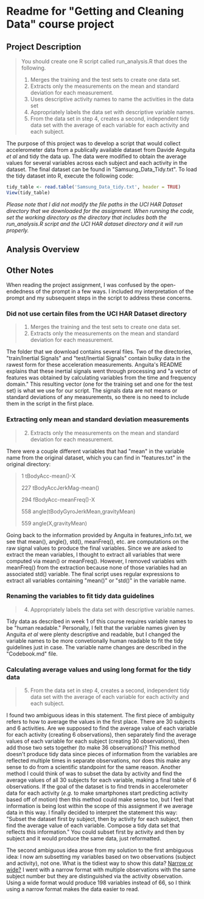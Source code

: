 # Readme for "Getting and Cleaning Data" course project
## Project Description
>You should create one R script called run_analysis.R that does the following.
>
>   1. Merges the training and the test sets to create one data set.
>   2. Extracts only the measurements on the mean and standard deviation for each measurement.
>   3. Uses descriptive activity names to name the activities in the data set
>   4. Appropriately labels the data set with descriptive variable names.
>   5. From the data set in step 4, creates a second, independent tidy data set with the average of each variable for each activity and 
>      each subject.

The purpose of this project was to develop a script that would collect accelerometer data from a publically available dataset from Davide Anguita *et al* and tidy the data up. The data were modified to obtain the average values for several variables across each subject and each activity in the dataset. The final dataset can be found in "Samsung_Data_Tidy.txt". To load the tidy dataset into R, execute the following code:
```R
tidy_table <- read.table('Samsung_Data_tidy.txt', header = TRUE)
View(tidy_table)
```

*Please note that I did not modify the file paths in the UCI HAR Dataset directory that we downloaded for the assignment. When running the code, set the working directory as the directory that includes both the run_analysis.R script and the UCI HAR dataset directory and it will run properly.*

## Analysis Overview
### 

## Other Notes
When reading the project assignment, I was confused by the open-endedness of the prompt in a few ways. I included my interpretation of the prompt and my subsequent steps in the script to address these concerns.

### Did not use certain files from the UCI HAR Dataset directory
>   1. Merges the training and the test sets to create one data set.
>   2. Extracts only the measurements on the mean and standard deviation for each measurement.

The folder that we download contains several files. Two of the directories, "train/Inertial Signals" and "test/Inertial Signals" contain bulky data in the rawest form for these acceleration measurements. Anguita's README explains that these inertial signals went through processing and "a vector of features was obtained by calculating variables from the time and frequency domain." This resulting vector (one for the training set and one for the test set) is what we use for our script. The signals data are not means or standard deviations of any measurements, so there is no need to include them in the script in the first place.

### Extracting only mean and standard deviation measurements
>   2. Extracts only the measurements on the mean and standard deviation for each measurement.

There were a couple different variables that had "mean" in the variable name from the original dataset, which you can find in "features.txt" in the original directory:
>   1 tBodyAcc-mean()-X
>
>   227 tBodyAccJerkMag-mean()
>
>   294 fBodyAcc-meanFreq()-X
>
>   558 angle(tBodyGyroJerkMean,gravityMean)
>
>   559 angle(X,gravityMean)

Going back to the information provided by Anguita in features_info.txt, we see that mean(), angle(), std(), meanFreq(), etc. are computations on the raw signal values to produce the final variables. Since we are asked to extract the mean variables, I thought to extract all variables that were computed via mean() or meanFreq(). However, I removed variables with meanFreq() from the extraction because none of those variables had an associated std() variable. The final script uses regular expressions to extract all variables containing "mean()" or "std()" in the variable name.

### Renaming the variables to fit tidy data guidelines
>   4. Appropriately labels the data set with descriptive variable names.

Tidy data as described in week 1 of this course requires variable names to be "human readable." Personally, I felt that the variable names given by Anguita *et al* were plenty descriptive and readable, but I changed the variable names to be more convetionally human readable to fit the tidy guidelines just in case. The variable name changes are described in the "Codebook.md" file.

### Calculating average values and using long format for the tidy data
>   5. From the data set in step 4, creates a second, independent tidy data set with the average of each variable for each activity and 
>      each subject.

I found two ambiguous ideas in this statement. The first piece of ambiguity refers to how to average the values in the first place. There are 30 subjects and 6 activities. Are we supposed to find the average value of each variable for each activity (creating 6 observations), then separately find the average values of each variable for each subject (creating 30 observations), then add those two sets together (to make 36 observations)? This method doesn't produce tidy data since pieces of information from the variables are reflected multiple times in separate observations, nor does this make any sense to do from a scientific standpoint for the same reason. Another method I could think of was to subset the data by activity and find the average values of all 30 subjects for each variable, making a final table of 6 observations. If the goal of the dataset is to find trends in accelerometer data for each activity (*e.g.* to make smartphones start predicting activity based off of motion) then this method could make sense too, but I feel that information is being lost within the scope of this assignment if we average data in this way. I finally decided to interpret the statement this way: "Subset the dataset first by subject, then by activity for each subject, then find the average value of each variable. Compose a tidy data set that reflects this information." You could subset first by activity and then by subject and it would produce the same data, just reformatted.

The second ambiguous idea arose from my solution to the first ambiguous idea: I now am subsetting my variables based on two observations (subject and activity), not one. What is the tidiest way to show this data? [Narrow or wide?](https://www.theanalysisfactor.com/wide-and-long-data/) I went with a narrow format with multiple observations with the same subject number but they are distinguished via the activity observation. Using a wide format would produce 198 variables instead of 66, so I think using a narrow format makes the data easier to read.
